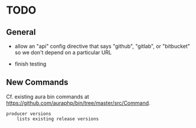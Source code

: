 # TODO

## General

- allow an "api" config directive that says "github", "gitlab", or "bitbucket"
  so we don't depend on a particular URL

- finish testing

## New Commands

Cf. existing aura bin commands at <https://github.com/auraphp/bin/tree/master/src/Command>.

```
producer versions
    lists existing release versions
```
